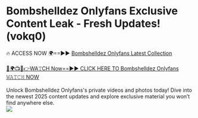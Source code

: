 # Bombshelldez Onlyfans Exclusive Content Leak - Fresh Updates! (vokq0)

🔥 ACCESS NOW 🌍==►► <a href="https://tinyurl.com/kvy9nzfs" rel="nofollow">Bombshelldez Onlyfans Latest Collection</a>
<br><br>
[🔴🌍📺📱👉WA𝚃CH Now==►► CLICK HERE TO Bombshelldez Onlyfans 𝚆𝙰𝚃𝙲𝙷 NOW](https://tinyurl.com/kvy9nzfs)
<br><br>
Unlock Bombshelldez Onlyfans's private videos and photos today! Dive into the newest 2025 content updates and explore exclusive material you won’t find anywhere else.
<br>
<a href="https://tinyurl.com/kvy9nzfs" rel="nofollow" data-target="animated-image.originalLink"><img src="https://camo.githubusercontent.com/8a4f000d20f83aca3bf7ec5f350d767afa0574a8a352519fd8cfa583a6f93a33/68747470733a2f2f692e696d6775722e636f6d2f644a486b345a712e676966" data-canonical-src="https://i.imgur.com/dJHk4Zq.gif" style="max-width: 100%; display: inline-block;" data-target="animated-image.originalImage"></a>
<br>
